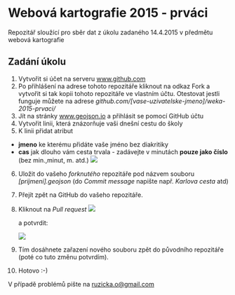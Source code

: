 # Webová kartografie 2015 - prváci
Repozitář sloužící pro sběr dat z úkolu zadaného 14.4.2015 v předmětu webová kartografie

## Zadání úkolu
1. Vytvořit si účet na serveru www.github.com
2. Po přihlášení na adrese tohoto repozitáře kliknout na odkaz Fork a vytvořit si tak kopii tohoto repozitáře ve vlastním účtu. Otestovat jestli funguje můžete na adrese *github.com/[vase-uzivatelske-jmeno]/weka-2015-prvaci/*
3. Jít na stránky www.geojson.io a přihlásit se pomocí GitHub účtu
4. Vytvořit linii, která znázorňuje vaši dnešní cestu do školy
5. K linii přidat atribut 
  - **jmeno** ke kterému přidáte vaše jméno bez diakritiky
  - **cas** jak dlouho vám cesta trvala - zadávejte v minutách **pouze jako číslo** (bez min.,minut, m. atd.)
  ![](http://ondrejruzicka.cz/weka/img1.png)
6. Uložit do vašeho *forknutého* repozitáře pod názvem souboru *[prijmeni].geojson* (do *Commit message* napište např. *Karlova cesta* atd)
7. Přejít zpět na GitHub do vašeho repozitáře.
8. Kliknout na *Pull request* 
   ![](http://ondrejruzicka.cz/weka/img2.png)
   
   a potvrdit:
   
   ![](http://ondrejruzicka.cz/weka/img3.png)
9. Tím dosáhnete zařazení nového souboru zpět do původního repozitáře (poté co tuto změnu potvrdím).
10. Hotovo :-)

V případě problémů pište na ruzicka.o@gmail.com
